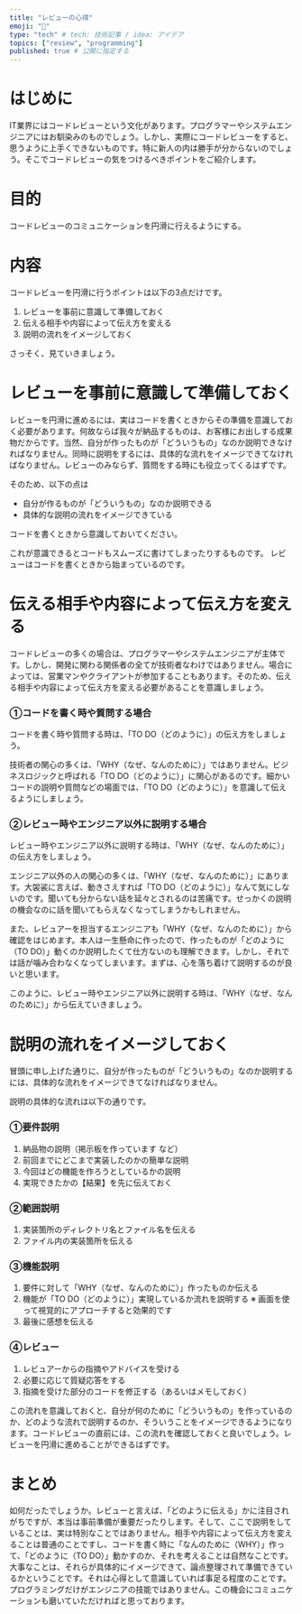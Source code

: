 ```yaml
---
title: "レビューの心得"
emoji: "👻"
type: "tech" # tech: 技術記事 / idea: アイデア
topics: ["review", "programming"]
published: true # 公開に指定する
---
```

# はじめに
IT業界にはコードレビューという文化があります。プログラマーやシステムエンジニアにはお馴染みのものでしょう。しかし、実際にコードレビューをすると、思うように上手くできないものです。特に新人の内は勝手が分からないのでしょう。そこでコードレビューの気をつけるべきポイントをご紹介します。

# 目的
コードレビューのコミュニケーションを円滑に行えるようにする。

# 内容
コードレビューを円滑に行うポイントは以下の3点だけです。

1. レビューを事前に意識して準備しておく
2. 伝える相手や内容によって伝え方を変える
3. 説明の流れをイメージしておく

さっそく、見ていきましょう。

# レビューを事前に意識して準備しておく
レビューを円滑に進めるには、実はコードを書くときからその準備を意識しておく必要があります。何故ならば我々が納品するものは、お客様にお出しする成果物だからです。当然、自分が作ったものが「どういうもの」なのか説明できなければなりません。同時に説明をするには、具体的な流れをイメージできてなければなりません。レビューのみならず、質問をする時にも役立ってくるはずです。

そのため、以下の点は

- 自分が作るものが「どういうもの」なのか説明できる
- 具体的な説明の流れをイメージできている

コードを書くときから意識しておいてください。

これが意識できるとコードもスムーズに書けてしまったりするものです。
レビューはコードを書くときから始まっているのです。

# 伝える相手や内容によって伝え方を変える
コードレビューの多くの場合は、プログラマーやシステムエンジニアが主体です。しかし、開発に関わる関係者の全てが技術者なわけではありません。場合によっては、営業マンやクライアントが参加することもあります。そのため、伝える相手や内容によって伝え方を変える必要があることを意識しましょう。

### ①コードを書く時や質問する場合
コードを書く時や質問する時は、「TO DO（どのように）」の伝え方をしましょう。

技術者の関心の多くは、「WHY（なぜ、なんのために）」ではありません。ビジネスロジックと呼ばれる「TO DO（どのように）」に関心があるのです。細かいコードの説明や質問などの場面では、「TO DO（どのように）」を意識して伝えるようにしましょう。

### ②レビュー時やエンジニア以外に説明する場合
レビュー時やエンジニア以外に説明する時は、「WHY（なぜ、なんのために）」の伝え方をしましょう。

エンジニア以外の人の関心の多くは、「WHY（なぜ、なんのために）」にあります。大袈裟に言えば、動きさえすれば「TO DO（どのように）」なんて気にしないのです。聞いても分からない話を延々とされるのは苦痛です。せっかくの説明の機会なのに話を聞いてもらえなくなってしまうかもしれません。

また、レビュアーを担当するエンジニアも「WHY（なぜ、なんのために）」から確認をはじめます。本人は一生懸命に作ったので、作ったものが「どのように（TO DO）」動くのか説明したくて仕方ないのも理解できます。しかし、それでは話が噛み合わなくなってしまいます。まずは、心を落ち着けて説明するのが良いと思います。

このように、レビュー時やエンジニア以外に説明する時は、「WHY（なぜ、なんのために）」から伝えていきましょう。

# 説明の流れをイメージしておく
冒頭に申し上げた通りに、自分が作ったものが「どういうもの」なのか説明するには、具体的な流れをイメージできてなければなりません。

説明の具体的な流れは以下の通りです。

### ①要件説明
1. 納品物の説明（掲示板を作っています など）
2. 前回までにどこまで実装したのかの簡単な説明
3. 今回はどの機能を作ろうとしているかの説明
4. 実現できたかの【結果】を先に伝えておく

### ②範囲説明
1. 実装箇所のディレクトリ名とファイル名を伝える
2. ファイル内の実装箇所を伝える

### ③機能説明
1. 要件に対して「WHY（なぜ、なんのために）」作ったものか伝える
2. 機能が「TO DO（どのように）」実現しているか流れを説明する
 ※ 画面を使って視覚的にアプローチすると効果的です
3. 最後に感想を伝える

### ④レビュー
1. レビュアーからの指摘やアドバイスを受ける
2. 必要に応じて質疑応答をする
3. 指摘を受けた部分のコードを修正する（あるいはメモしておく）

この流れを意識しておくと、自分が何のために「どういうもの」を作っているのか、どのような流れで説明するのか、そういうことをイメージできるようになります。コードレビューの直前には、この流れを確認しておくと良いでしょう。レビューを円滑に進めることができるはずです。

# まとめ
如何だったでしょうか。レビューと言えば、「どのように伝える」かに注目されがちですが、本当は事前準備が重要だったりします。そして、ここで説明をしていることは、実は特別なことではありません。相手や内容によって伝え方を変えることは普通のことですし、コードを書く時に「なんのために（WHY）」作って、「どのように（TO DO）」動かすのか、それを考えることは自然なことです。大事なことは、それらが具体的にイメージできて、論点整理されて準備できているかということです。それは心得として意識していれば事足る程度のことです。プログラミングだけがエンジニアの技能ではありません。この機会にコミュニケーションも磨いていただければと思っております。